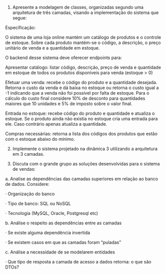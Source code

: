 1) Apresente a modelagem de classes, organizadas segundo uma arquitetura de três camadas, visando a implementação do sistema que segue:

Especificação:

O sistema de uma loja online mantém um catálogo de produtos e o controle de estoque. Sobre cada produto mantém-se o código, a descrição, o preço unitário de venda e a quantidade em estoque.

O backend desse sistema deve oferecer endpoints para:

Apresentar catálogo: listar código, descrição, preço de venda e quantidade em estoque de todos os produtos disponíveis para venda (estoque > 0)

Efetuar uma venda: recebe o código do produto e a quantidade desejada. Retorna o custo da venda e dá baixa no estoque ou retorna o custo igual a -1 indicando que a venda não foi possível por falta de estoque. Para o cálculo do custo final considere 10% de desconto para quantidades maiores que 10 unidades e 5% de imposto sobre o valor final.

Entrada no estoque: recebe código do produto e quantidade e atualiza o estoque. Se o produto ainda não existia no estoque cria uma entrada para ele. Caso contrário apenas atualiza a quantidade.

Compras necessárias: retorna a lista dos códigos dos produtos que estão com o estoque abaixo do mínimo.

2) Implemente o sistema projetado na dinâmica 3 utilizando a arquitetura em 3 camadas.

3) Discuta com o grande grupo as soluções desenvolvidas para o sistema de vendas:

a. Analise as dependências das camadas superiores em relação ao banco de dados. Considere:

· Organização do banco

· Tipo de banco: SQL ou NoSQL

· Tecnologia (MySQL, Oracle, Postgresql etc)

b. Análise o respeito as dependências entre as camadas

· Se existe alguma dependência invertida

· Se existem casos em que as camadas foram “puladas”

c. Análise a necessidade de se modelarem entidades

· Que tipo de resposta a camada de acesso a dados retorna: o que são DTOs?
